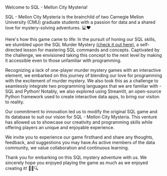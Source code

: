 Welcome to SQL - Mellon City Mysteria!

SQL - Mellon City Mysteria is the brainchild of two Carnegie Mellon University (CMU) graduate students with a passion for data and a shared love for mystery-solving adventures. 💻❤
 
Here's how this game came to life: In the pursuit of honing our SQL skills, we stumbled upon the SQL Murder Mystery [(check it out here)]((https://mystery.knightlab.com/)), a self-directed lesson for mastering SQL commands and concepts. Captivated by the challenge, we envisioned taking this concept to the next level by making it accessible even to those unfamiliar with programming.

Recognizing a lack of one-player murder mystery games with an interactive element, we embarked on this journey of blending our love for programming with the excitement of murder mystery. We also took this as a challenge to seamlessly integrate two programming languages that we are familiar with - SQL and Python! Notably, we also explored using Streamlit, an open-source Python framework used to create interactive data apps, to bring our visiton to reality. 

Our commitment to innovation led us to modify the original SQL game and its database to suit our vision for SQL - Mellon City Mysteria. This venture has allowed us to showcase our creativity and programming skills while offering players an unique and enjoyable experience. 

We invite you to experience our game firsthand and share any thoughts, feedback, and suggestions you may have.As active members of the data community, we value collaboration and continuous learning. 

Thank you for embarking on this SQL mystery adventure with us. We sincerely hope you enjoyed playing the game as much as we enjoyed creating it! 🕵️‍♂️🔍
